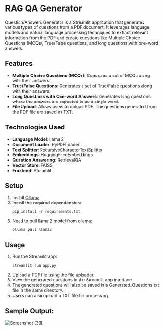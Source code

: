 # RAG QA Generator

Question/Answers Generator is a Streamlit application that generates various types of questions from a PDF document. It leverages language models and natural language processing techniques to extract relevant information from the PDF and create questions like Multiple Choice Questions (MCQs), True/False questions, and long questions with one-word answers.

## Features

- **Multiple Choice Questions (MCQs)**: Generates a set of MCQs along with their answers.
- **True/False Questions**: Generates a set of True/False questions along with their answers.
- **Long Questions with One-word Answers**: Generates long questions where the answers are expected to be a single word.
- **File Upload**: Allows users to upload PDF. The questions generated from the PDF file are saved as TXT.

## Technologies Used

- **Language Model**: llama 2
- **Document Loader**: PyPDFLoader
- **Text Splitter**: RecursiveCharacterTextSplitter
- **Embeddings**: HuggingFaceEmbeddings
- **Question Answering**: RetrievalQA
- **Vector Store**: FAISS
- **Frontend**: Streamlit

## Setup
1. Install [Ollama](https://ollama.com/download)
2. Install the required dependencies:
   ```
   pip install -r requirements.txt
   ```
4. Need to pull llama 2 model from ollama:
    ```
   ollama pull llama2
   ```
    
## Usage

1. Run the Streamlit app:
   ```
   streamlit run app.py
   ```
2. Upload a PDF file using the file uploader.
3. View the generated questions in the Streamlit app interface.
4. The generated questions will also be saved in a Generated_Questions.txt file in the same directory.
5. Users can also upload a TXT file for processing.

## Sample Output:
![Screenshot (39)](https://github.com/jatiink/RAG-QA-Generator/assets/97089717/dd13fbed-aff6-4032-bcc5-5bca781cd0f1)
